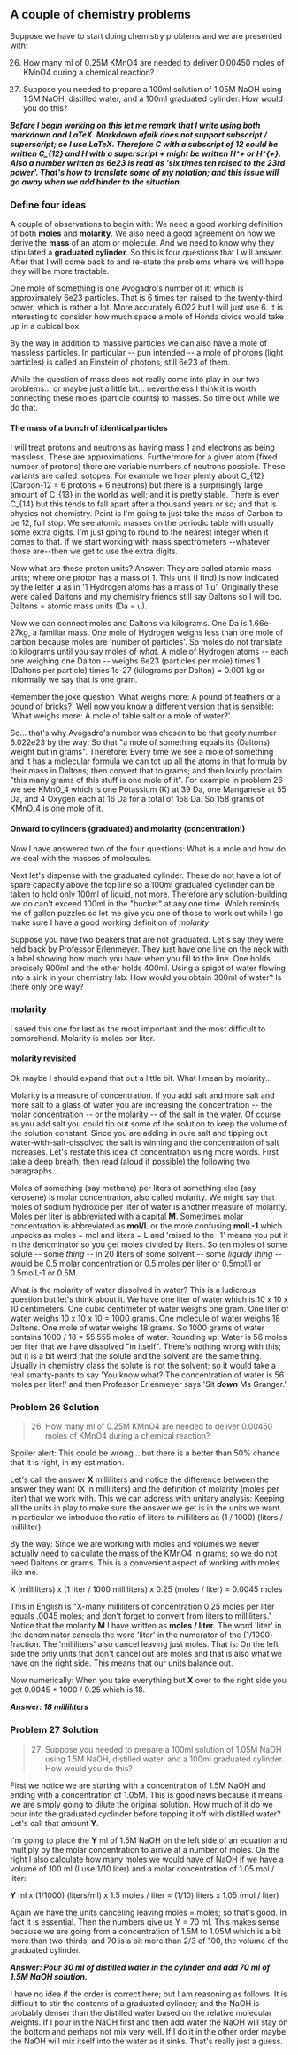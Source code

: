 
## A couple of chemistry problems


Suppose we have to start doing chemistry problems and we are presented with: 


26. How many ml of 0.25M KMnO4 are needed to deliver 0.00450 moles of KMnO4 during a chemical reaction? 


27. Suppose you needed to prepare a 100ml solution of 1.05M NaOH using 1.5M NaOH, distilled water, and a 100ml 
graduated cylinder. How would you do this?


***Before I begin working on this let me remark that I write using both markdown and LaTeX. Markdown afaik does not
support subscript / superscript; so I use LaTeX. Therefore C with a subscript of 12 could be written C_{12} and H 
with a superscript + might be written H^+ or H^{+}. Also a number written as 6e23 is read as 'six times ten
raised to the 23rd power'. That's how to translate some of my notation; and this issue will go away when
we add binder to the situation.***


### Define four ideas


A couple of observations to begin with: We need a good working definition of both **moles** and **molarity**. We also need
a good agreement on how we derive the **mass** of an atom or molecule. And we need to know why they stipulated a 
**graduated cylinder**. So this is four questions that I will answer. After that I will come back to and re-state 
the problems where we will hope they will be more tractable. 


One mole of something is one Avogadro's number of it; which is approximately 6e23 particles. That is 6 times ten raised 
to the twenty-third power; which is rather a lot. More accurately 6.022 but I will just use 6. It is interesting to
consider how much space a mole of Honda civics would take up in a cubical box.


By the way in addition to massive particles we can also have a mole of 
massless particles. In particular -- pun intended -- a mole of photons (light particles) is called an Einstein of 
photons, still 6e23 of them.


While the question of mass does not really come into play in our two problems... or maybe just a little bit...
nevertheless I think it is worth connecting these moles (particle counts) to masses. So time out while we
do that.

#### The mass of a bunch of identical particles 

I will treat protons and neutrons as having 
mass 1 and electrons as being massless. These are approximations. Furthermore for a given atom (fixed number
of protons) there are variable numbers of neutrons possible. These variants are called isotopes. For example 
we hear plenty about C_{12} (Carbon-12 = 6 protons + 6 neutrons) but there is a surprisingly large amount of 
C_{13} in the world as well; and it is pretty stable. There is even C_{14} but this tends to fall apart after 
a thousand years or so; and that is physics not chemistry. Point is I'm going to just take the mass of Carbon 
to be 12, full stop. We see atomic masses on the periodic table with usually some extra digits. I'm just going 
to round to the nearest integer when it comes to that. If we start working with mass spectrometers 
--whatever those are--then we get to use the extra digits. 


Now what are these proton units? Answer: They are called atomic mass units; where one proton has a mass of 1. 
This unit (I find) is now indicated by the letter **u** as in '1 Hydrogen atoms has a mass of 1 u'. Originally 
these were called Daltons and my chemistry friends still say Daltons so I will too. Daltons = atomic mass 
units (Da = u).


Now we can connect moles and Daltons via kilograms. One Da is 1.66e-27kg, a familiar mass. One mole of Hydrogen 
weighs less than one mole of carbon because moles are 'number of particles'. So moles do not translate to 
kilograms until you say moles of *what*. A mole of Hydrogen atoms -- each one weighing one Dalton -- weighs
6e23 (particles per mole) times 1 (Daltons per particle) times 1e-27 (kilograms per Dalton) = 0.001 kg 
or informally we say that is one gram.


Remember the joke question 'What weighs more: A pound of feathers or a pound of bricks?' Well now you know
a different version that is sensible: 'What weighs more: A mole of table salt or a mole of water?'


So... that's why Avogadro's number was chosen to be that goofy number 6.022e23 by the way: So that "a mole 
of something equals its (Daltons) weight but in grams". Therefore: Every time we see a mole of something 
and it has a molecular formula we can tot up all the atoms in that formula by their mass in Daltons; then 
convert that to grams; and then loudly proclaim "this many grams of this stuff is one mole of it". For example 
in problem 26 we see KMnO_4 which is one Potassium (K) at 39 Da, one Manganese at 55 Da, and 4 Oxygen each at 16 Da 
for a total of 158 Da. So 158 grams of KMnO_4 is one mole of it. 

#### Onward to cylinders (graduated) and molarity (concentration!) 


Now I have answered two of the four questions: What is a mole and how do we deal with the masses of molecules. 


Next let's dispense with the graduated cylinder. These do not have a lot of spare capacity above the top
line so a 100ml graduated cyclinder can be taken to hold only 100ml of liquid, not more. Therefore any 
solution-building we do can't exceed 100ml in the "bucket" at any one time. Which reminds me of gallon 
puzzles so let me give you one of those to work out while I go make sure I have a good working definition
of *molarity*. 


Suppose you have two beakers that are not graduated. Let's say they were held back by Professor Erlenmeyer.
They just have one line on the neck with a label showing how much you have when you fill to the line. 
One holds precisely 900ml and the other holds 400ml. Using a spigot of water flowing into a sink in your
chemistry lab: How would you obtain 300ml of water?  Is there only one way?


### molarity


I saved this one for last as the most important and the most difficult to comprehend. Molarity is moles per liter.


#### molarity revisited


Ok maybe I should expand that out a little bit. What I mean by molarity...


Molarity is a measure of concentration. If you add salt and more salt and more salt to a glass of water
you are increasing the concentration -- the molar concentration -- or the molarity -- of the salt in the 
water. Of course as you add salt you could tip out some of the solution to keep the volume of the solution
constant. Since you are adding in pure salt and tipping out water-with-salt-dissolved the salt is winning
and the concentration of salt increases. Let's restate this idea of concentration using more words.
First take a deep breath; then read (aloud if possible) the following two paragraphs...


Moles of something (say methane) per liters of something else (say kerosene) is molar concentration, also
called molarity. We might say that moles of sodium hydroxide per liter of water is another measure of 
molarity. Moles per liter is abbreviated with a capital **M**. Sometimes 
molar concentration is abbreviated as **mol/L** or the more confusing **molL-1** which unpacks as 
moles = mol and liters = L and 'raised to the -1' means you put it in the denominator so you get moles 
divided by liters. So ten moles of some solute -- some *thing* -- in 20 liters of some solvent -- some 
*liquidy thing* -- would be 0.5 molar concentration or 0.5 moles per liter or 0.5mol/l or 0.5molL-1 or 0.5M.


What is the molarity of water dissolved in water? This is a ludicrous question but let's think about it.
We have one liter of water which is 10 x 10 x 10 centimeters. One cubic centimeter of water weighs one gram. 
One liter of water weighs 10 x 10 x 10 = 1000 grams. One molecule of water weighs 18 Daltons. One mole of 
water weighs 18 grams. So 1000 grams of water contains 1000 / 18 = 55.555 moles of water. Rounding up: 
Water is 56 moles per liter that we have dissolved "in itself". There's nothing wrong with this; but it is
a bit weird that the solute and the solvent are the same thing. Usually in chemistry class the solute is not
the solvent; so it would take a real smarty-pants to say 
'You know what? The concentration of water is 56 moles per liter!'
and then Professor Erlenmeyer says 'Sit ***down*** Ms Granger.'


### Problem 26 Solution


> 26. How many ml of 0.25M KMnO4 are needed to deliver 0.00450 moles of KMnO4 during a chemical reaction? 


Spoiler alert: This could be wrong... but there is a better than 50% chance that it is right, in my estimation.


Let's call the answer **X** milliliters and notice the difference between the answer they want (X in milliliters) 
and the definition of molarity (moles per liter) that we work with. This we can address with unitary analysis: Keeping 
all the units in play to make sure the answer we get is in the units we want. In particular we introduce the ratio
of liters to milliliters as (1 / 1000) (liters / milliliter). 


By the way: Since we are working with moles and volumes we never actually need to calculate the mass of the 
KMnO4 in grams; so we do not need Daltons or grams. This is a convenient aspect of working with moles like me. 


X (milliliters) x (1 liter / 1000 milliliters) x 0.25 (moles / liter) = 0.0045 moles


This in English is "X-many milliliters of concentration 0.25 moles per liter equals .0045 moles; and don't forget to convert
from liters to milliliters." Notice that the molarity **M** I have written as **moles / liter**. The word 'liter' in the denominator
cancels the word 'liter' in the numerator of the (1/1000) fraction. The 'milliliters' also cancel leaving just moles. That is:
On the left side the only units that don't cancel out are moles and that is also what we have on the right side. This means
that our units balance out. 


Now numerically: When you take everything but **X** over to the right side you get 0.0045 * 1000 / 0.25 which is 18.


***Answer: 18 milliliters***


### Problem 27 Solution


> 27. Suppose you needed to prepare a 100ml solution of 1.05M NaOH using 1.5M NaOH, distilled water, and a 100ml 
graduated cylinder. How would you do this? 


First we notice we are starting with a concentration of 1.5M NaOH and ending with a concentration of 1.05M. 
This is good news because it means we are simply going to dilute the original solution. How much of it do we 
pour into the graduated cyclinder before topping it off with distilled water? Let's call that amount **Y**. 


I'm going to place the **Y** ml of 1.5M NaOH on the left side of an equation and multiply by the molar 
concentration to arrive at a number of moles. On the right I also calculate how many moles we would have
of NaOH if we have a volume of 100 ml (I use 1/10 liter) and a molar concentration of 1.05 mol / liter: 


**Y** ml x (1/1000) (liters/ml) x 1.5 moles / liter = (1/10) liters x 1.05 (mol / liter)


Again we have the units canceling leaving moles = moles; so that's good. In fact it is essential. 
Then the numbers give us Y = 70 ml. 
This makes sense because we are going from a concentration of 1.5M to 1.05M which is a bit more than
two-thirds; and 70 is a bit more than 2/3 of 100, the volume of the graduated cylinder. 


***Answer: Pour 30 ml of distilled water in the cylinder and add 70 ml of 1.5M NaOH solution.***


I have no idea if the order is correct here; but I am reasoning as follows: It is difficult to 
stir the contents of a graduated cylinder; and the NaOH is probably denser than the distilled 
water based on the relative molecular weights. If I pour in the NaOH first and then add water
the NaOH will stay on the bottom and perhaps not mix very well. If I do it in the other order
maybe the NaOH will mix itself into the water as it sinks. That's really just a guess. 




